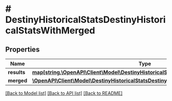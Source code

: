 # # DestinyHistoricalStatsDestinyHistoricalStatsWithMerged

## Properties

Name | Type | Description | Notes
------------ | ------------- | ------------- | -------------
**results** | [**map[string,\OpenAPI\Client\Model\DestinyHistoricalStatsDestinyHistoricalStatsByPeriod]**](DestinyHistoricalStatsDestinyHistoricalStatsByPeriod.md) |  | [optional]
**merged** | [**\OpenAPI\Client\Model\DestinyHistoricalStatsDestinyHistoricalStatsByPeriod**](DestinyHistoricalStatsDestinyHistoricalStatsByPeriod.md) |  | [optional]

[[Back to Model list]](../../README.md#models) [[Back to API list]](../../README.md#endpoints) [[Back to README]](../../README.md)

